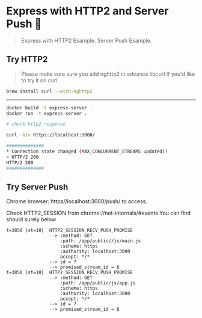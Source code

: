# Express with HTTP2 and Server Push :rocket:

> Express with HTTP2 Example.
> Server Push Example.

## Try HTTP2

> Please make sure sure you add nghttp2 in advance libcurl If you'd like to try it on curl

```sh
brew install curl --with-nghttp2
```

---

```sh
docker build -t express-server .
docker run -t express-server .

# check http2 response

curl -kiv https://localhost:3000/

##############
* Connection state changed (MAX_CONCURRENT_STREAMS updated)!
< HTTP/2 200
HTTP/2 200
##############

```

## Try Server Push

Chrome browser: https//localhost:3000/push/ to access.

Check HTTP2_SESSION from chrome://net-internals/#events
You can find should surely below

```
t=3850 [st=10]  HTTP2_SESSION_RECV_PUSH_PROMISE
                --> :method: GET
                    :path: /app/public//js/main.js
                    :scheme: https
                    :authority: localhost:3000
                    accept: */*
                --> id = 7
                --> promised_stream_id = 6
t=3850 [st=10]  HTTP2_SESSION_RECV_PUSH_PROMISE
                --> :method: GET
                    :path: /app/public/js/app.js
                    :scheme: https
                    :authority: localhost:3000
                    accept: */*
                --> id = 7
                --> promised_stream_id = 8
```
